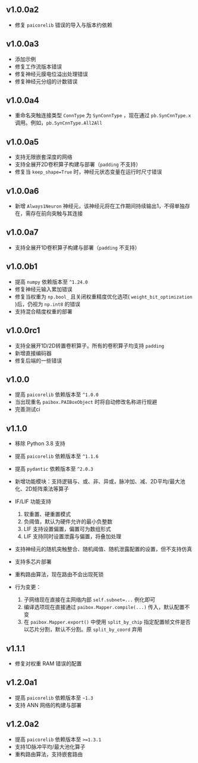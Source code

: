 ## v1.0.0a2

- 修复 `paicorelib` 错误的导入与版本约依赖

## v1.0.0a3

- 添加示例
- 修复工作流版本错误
- 修复神经元膜电位溢出处理错误
- 修复神经元分组的计数错误

## v1.0.0a4

- 重命名突触连接类型 `ConnType` 为 `SynConnType` ，现在通过 `pb.SynCnnType.x` 调用。例如，`pb.SynCnnType.All2All`

## v1.0.0a5

- 支持无限嵌套深度的网络
- 支持全展开2D卷积算子构建与部署（`padding` 不支持）
- 修复当 `keep_shape=True` 时，神经元状态变量在运行时尺寸错误

## v1.0.0a6

- 新增 `Always1Neuron` 神经元，该神经元将在工作期间持续输出1，不得单独存在，需存在前向突触与其连接

## v1.0.0a7

- 支持全展开1D卷积算子构建与部署（`padding` 不支持）

## v1.0.0b1

- 提高 `numpy` 依赖版本至 `^1.24.0`
- 修复神经元输入累加错误
- 修复当权重为 `np.bool_` 且关闭权重精度优化选项( `weight_bit_optimization` )后，仍视为 `np.int8` 的错误
- 支持混合精度权重的部署

## v1.0.0rc1

- 支持全展开1D/2D转置卷积算子。所有的卷积算子均支持 `padding`
- 新增直接编码器
- 修复后端的一些错误

## v1.0.0

- 提高 `paicorelib` 依赖版本至 `^1.0.0`
- 当出现重名 `paibox.PAIBoxObject` 时将自动修改名称进行规避
- 完善测试ci

## v1.1.0

- 移除 Python 3.8 支持
- 提高 `paicorelib` 依赖版本至 `^1.1.6`
- 提高 `pydantic` 依赖版本至 `^2.0.3`
- 新增功能模块：支持逻辑与、或、非、异或，脉冲加、减、2D平均/最大池化、2D矩阵乘法等算子
- IF/LIF 功能支持

  1. 软重置、硬重置模式
  2. 负阈值，默认为硬件允许的最小负整数
  3. LIF 支持设置偏置，偏置可为数组形式
  4. LIF 支持同时设置泄露与偏置，将叠加处理

- 支持神经元的随机突触整合、随机阈值、随机泄露配置的设置，但不支持仿真
- 支持多芯片部署
- 重构路由算法，现在路由不会出现死锁
- 行为变更：

  1. 子网络现在直接在主网络内部 `self.subnet=...` 例化即可
  2. 编译选项现在直接通过 `paibox.Mapper.compile(...)` 传入，默认配置不变
  3. 在 `paibox.Mapper.export()` 中使用 `split_by_chip` 指定配置帧文件是否以芯片分割，默认不分割。原 `split_by_coord` 弃用

## v1.1.1

- 修复对权重 RAM 错误的配置

## v1.2.0a1

- 提高 `paicorelib` 依赖版本至 `~1.3`
- 支持 ANN 网络的构建与部署

## v1.2.0a2

- 提高 `paicorelib` 依赖版本至 `>=1.3.1`
- 支持1D脉冲平均/最大池化算子
- 重构路由算法，支持嵌套路由
